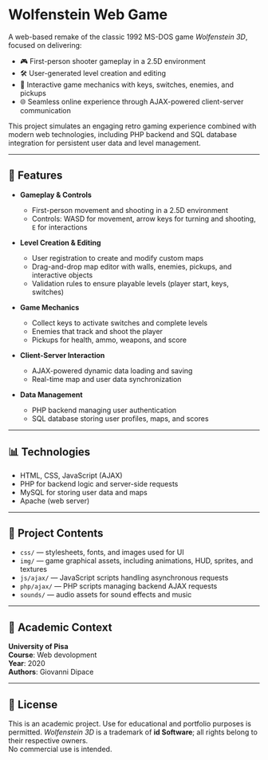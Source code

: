 # Wolfenstein Web Game

A web-based remake of the classic 1992 MS-DOS game *Wolfenstein 3D*, focused on delivering:

- 🎮 First-person shooter gameplay in a 2.5D environment  
- 🛠️ User-generated level creation and editing  
- 🔑 Interactive game mechanics with keys, switches, enemies, and pickups  
- 🌐 Seamless online experience through AJAX-powered client-server communication  

This project simulates an engaging retro gaming experience combined with modern web technologies, including PHP backend and SQL database integration for persistent user data and level management.

---

## 📌 Features

- **Gameplay & Controls**
  - First-person movement and shooting in a 2.5D environment  
  - Controls: WASD for movement, arrow keys for turning and shooting, `E` for interactions  

- **Level Creation & Editing**
  - User registration to create and modify custom maps  
  - Drag-and-drop map editor with walls, enemies, pickups, and interactive objects  
  - Validation rules to ensure playable levels (player start, keys, switches)  

- **Game Mechanics**
  - Collect keys to activate switches and complete levels  
  - Enemies that track and shoot the player  
  - Pickups for health, ammo, weapons, and score  

- **Client-Server Interaction**
  - AJAX-powered dynamic data loading and saving  
  - Real-time map and user data synchronization  

- **Data Management**
  - PHP backend managing user authentication
  - SQL database storing user profiles, maps, and scores  

---

## 📊 Technologies

- HTML, CSS, JavaScript (AJAX)  
- PHP for backend logic and server-side requests  
- MySQL for storing user data and maps
- Apache (web server)  

---

## 📂 Project Contents

- `css/` — stylesheets, fonts, and images used for UI  
- `img/` — game graphical assets, including animations, HUD, sprites, and textures  
- `js/ajax/` — JavaScript scripts handling asynchronous requests  
- `php/ajax/` — PHP scripts managing backend AJAX requests  
- `sounds/` — audio assets for sound effects and music  

---

## 🏫 Academic Context

**University of Pisa**  
**Course**: Web devolopment  
**Year**: 2020  
**Authors**: Giovanni Dipace

---

## 📄 License

This is an academic project. Use for educational and portfolio purposes is permitted.
*Wolfenstein 3D* is a trademark of **id Software**; all rights belong to their respective owners.  
No commercial use is intended.

